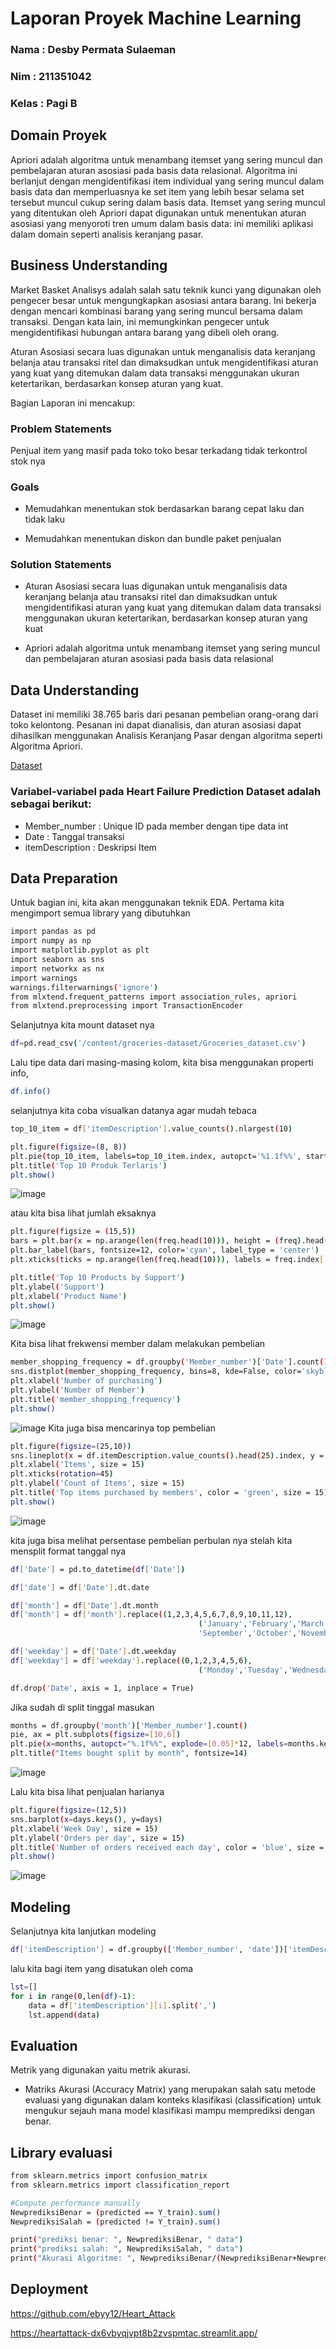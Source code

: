 # Laporan Proyek Machine Learning

### Nama : Desby Permata Sulaeman
### Nim : 211351042
### Kelas : Pagi B

## Domain Proyek
Apriori adalah algoritma untuk menambang itemset yang sering muncul dan pembelajaran aturan asosiasi pada basis data relasional. Algoritma ini berlanjut dengan mengidentifikasi item individual yang sering muncul dalam basis data dan memperluasnya ke set item yang lebih besar selama set tersebut muncul cukup sering dalam basis data. Itemset yang sering muncul yang ditentukan oleh Apriori dapat digunakan untuk menentukan aturan asosiasi yang menyoroti tren umum dalam basis data: ini memiliki aplikasi dalam domain seperti analisis keranjang pasar.

## Business Understanding
Market Basket Analisys adalah salah satu teknik kunci yang digunakan oleh pengecer besar untuk mengungkapkan asosiasi antara barang. Ini bekerja dengan mencari kombinasi barang yang sering muncul bersama dalam transaksi. Dengan kata lain, ini memungkinkan pengecer untuk mengidentifikasi hubungan antara barang yang dibeli oleh orang.

Aturan Asosiasi secara luas digunakan untuk menganalisis data keranjang belanja atau transaksi ritel dan dimaksudkan untuk mengidentifikasi aturan yang kuat yang ditemukan dalam data transaksi menggunakan ukuran ketertarikan, berdasarkan konsep aturan yang kuat.

Bagian Laporan ini mencakup:

### Problem Statements

Penjual item yang masif pada toko toko besar terkadang tidak terkontrol stok nya

### Goals

- Memudahkan menentukan stok berdasarkan barang cepat laku dan tidak laku

- Memudahkan menentukan diskon dan bundle paket penjualan

### Solution Statements

- Aturan Asosiasi secara luas digunakan untuk menganalisis data keranjang belanja atau transaksi ritel dan dimaksudkan untuk mengidentifikasi aturan yang kuat yang ditemukan dalam data transaksi menggunakan ukuran ketertarikan, berdasarkan konsep aturan yang kuat

- Apriori adalah algoritma untuk menambang itemset yang sering muncul dan pembelajaran aturan asosiasi pada basis data relasional
    

## Data Understanding

Dataset ini memiliki 38.765 baris dari pesanan pembelian orang-orang dari toko kelontong. Pesanan ini dapat dianalisis, dan aturan asosiasi dapat dihasilkan menggunakan Analisis Keranjang Pasar dengan algoritma seperti Algoritma Apriori.

[Dataset](https://www.kaggle.com/datasets/heeraldedhia/groceries-dataset/data)

### Variabel-variabel pada Heart Failure Prediction Dataset adalah sebagai berikut:
- Member_number : Unique ID pada member dengan tipe data int
- Date : Tanggal transaksi
- itemDescription : Deskripsi Item

## Data Preparation
Untuk bagian ini, kita akan menggunakan teknik EDA.
Pertama kita mengimport semua library yang dibutuhkan

``` bash 
import pandas as pd
import numpy as np
import matplotlib.pyplot as plt
import seaborn as sns
import networkx as nx
import warnings
warnings.filterwarnings('ignore')
from mlxtend.frequent_patterns import association_rules, apriori
from mlxtend.preprocessing import TransactionEncoder
``` 

Selanjutnya kita mount dataset nya

``` bash 
df=pd.read_csv('/content/groceries-dataset/Groceries_dataset.csv')
``` 
Lalu tipe data dari masing-masing kolom, kita bisa menggunakan properti info,

``` bash 
df.info()
```

selanjutnya kita coba visualkan datanya agar mudah tebaca
```bash
top_10_item = df['itemDescription'].value_counts().nlargest(10)

plt.figure(figsize=(8, 8))
plt.pie(top_10_item, labels=top_10_item.index, autopct='%1.1f%%', startangle=90)
plt.title('Top 10 Produk Terlaris')
plt.show()
```
![image](https://github.com/ebyy12/uasapri/assets/148988993/4ca1f750-6548-4024-8cb8-c7c79de17d5d)

atau kita bisa lihat jumlah eksaknya
```bash
plt.figure(figsize = (15,5))
bars = plt.bar(x = np.arange(len(freq.head(10))), height = (freq).head(10))
plt.bar_label(bars, fontsize=12, color='cyan', label_type = 'center')
plt.xticks(ticks = np.arange(len(freq.head(10))), labels = freq.index[:10])

plt.title('Top 10 Products by Support')
plt.ylabel('Support')
plt.xlabel('Product Name')
plt.show()
```
![image](https://github.com/ebyy12/uasapri/assets/148988993/cd027210-3c21-4dde-949e-846b91cfcac6)

Kita bisa lihat frekwensi member dalam melakukan pembelian
```bash
member_shopping_frequency = df.groupby('Member_number')['Date'].count().sort_values(ascending=False)
sns.distplot(member_shopping_frequency, bins=8, kde=False, color='skyblue')
plt.xlabel('Number of purchasing')
plt.ylabel('Number of Member')
plt.title('member_shopping_frequency')
plt.show()
```
![image](https://github.com/ebyy12/uasapri/assets/148988993/415c92c0-0978-4539-86e4-f8b72404b3e5)
 Kita juga bisa mencarinya top pembelian
 ```bash
plt.figure(figsize=(25,10))
sns.lineplot(x = df.itemDescription.value_counts().head(25).index, y = df.itemDescription.value_counts().head(25).values)
plt.xlabel('Items', size = 15)
plt.xticks(rotation=45)
plt.ylabel('Count of Items', size = 15)
plt.title('Top items purchased by members', color = 'green', size = 15)
plt.show()
```
![image](https://github.com/ebyy12/uasapri/assets/148988993/747ffab5-791d-49c5-a7a6-a991e79b3e87)

kita juga bisa melihat persentase pembelian perbulan nya stelah kita mensplit format tanggal nya
```bash
df['Date'] = pd.to_datetime(df['Date'])
```
```bash
df['date'] = df['Date'].dt.date

df['month'] = df['Date'].dt.month
df['month'] = df['month'].replace((1,2,3,4,5,6,7,8,9,10,11,12),
                                          ('January','February','March','April','May','June','July','August',
                                          'September','October','November','December'))

df['weekday'] = df['Date'].dt.weekday
df['weekday'] = df['weekday'].replace((0,1,2,3,4,5,6),
                                          ('Monday','Tuesday','Wednesday','Thursday','Friday','Saturday','Sunday'))

df.drop('Date', axis = 1, inplace = True)
```
Jika sudah di split tinggal masukan
```bash
months = df.groupby('month')['Member_number'].count()
pie, ax = plt.subplots(figsize=[10,6])
plt.pie(x=months, autopct="%.1f%%", explode=[0.05]*12, labels=months.keys(), pctdistance=0.5)
plt.title("Items bought split by month", fontsize=14)
```
![image](https://github.com/ebyy12/uasapri/assets/148988993/02ba3ebe-745a-4e76-ae94-03b379bae67b)

Lalu kita bisa lihat penjualan harianya 
```bash
plt.figure(figsize=(12,5))
sns.barplot(x=days.keys(), y=days)
plt.xlabel('Week Day', size = 15)
plt.ylabel('Orders per day', size = 15)
plt.title('Number of orders received each day', color = 'blue', size = 15)
plt.show()
```
![image](https://github.com/ebyy12/uasapri/assets/148988993/f4dceee9-a10d-45c6-a111-1d09ca790df8)




## Modeling
Selanjutnya kita lanjutkan modeling 
```bash
df['itemDescription'] = df.groupby(['Member_number', 'date'])['itemDescription'].transform(lambda x: ','.join(x))
```
lalu kita bagi item yang disatukan oleh coma
```bash
lst=[]
for i in range(0,len(df)-1):
    data = df['itemDescription'][i].split(',')
    lst.append(data)
```
## Evaluation

Metrik yang digunakan yaitu metrik akurasi.

- Matriks Akurasi (Accuracy Matrix) yang merupakan salah satu metode evaluasi yang digunakan dalam konteks klasifikasi (classification) untuk mengukur sejauh mana model klasifikasi mampu memprediksi dengan benar.

## Library evaluasi
``` bash
from sklearn.metrics import confusion_matrix
from sklearn.metrics import classification_report

#Compute performance manually
NewprediksiBenar = (predicted == Y_train).sum()
NewprediksiSalah = (predicted != Y_train).sum()

print("prediksi benar: ", NewprediksiBenar, " data")
print("prediksi salah: ", NewprediksiSalah, " data")
print("Akurasi Algoritme: ", NewprediksiBenar/(NewprediksiBenar+NewprediksiSalah)*100,"%") 
```

## Deployment

https://github.com/ebyy12/Heart_Attack

https://heartattack-dx6vbyqjvpt8b2zvspmtac.streamlit.app/
